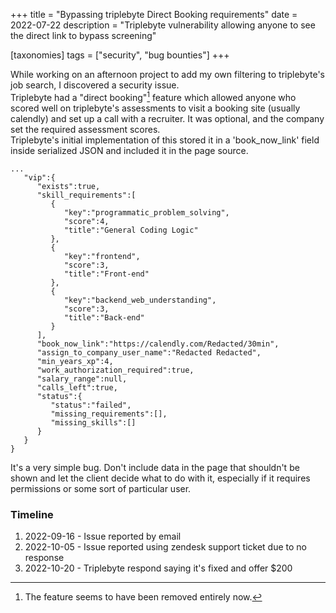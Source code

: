 +++
title = "Bypassing triplebyte Direct Booking requirements"
date = 2022-07-22
description = "Triplebyte vulnerability allowing anyone to see the direct link to bypass screening"

[taxonomies]
tags = ["security", "bug bounties"]
+++

While working on an afternoon project to add my own filtering to triplebyte's job search, I discovered a security issue.  
Triplebyte had a "direct booking"[^1] feature which allowed anyone who scored well on triplebyte's assessments to visit a booking site (usually calendly) and set up a call with a recruiter. It was optional, and the company set the required assessment scores.  
Triplebyte's initial implementation of this stored it in a 'book_now_link' field inside serialized JSON and included it in the page source.

```
...
   "vip":{
      "exists":true,
      "skill_requirements":[
         {
            "key":"programmatic_problem_solving",
            "score":4,
            "title":"General Coding Logic"
         },
         {
            "key":"frontend",
            "score":3,
            "title":"Front-end"
         },
         {
            "key":"backend_web_understanding",
            "score":3,
            "title":"Back-end"
         }
      ],
      "book_now_link":"https://calendly.com/Redacted/30min",
      "assign_to_company_user_name":"Redacted Redacted",
      "min_years_xp":4,
      "work_authorization_required":true,
      "salary_range":null,
      "calls_left":true,
      "status":{
         "status":"failed",
         "missing_requirements":[],
         "missing_skills":[]
      }
   }
}
```

It's a very simple bug. Don't include data in the page that shouldn't be shown and let the client decide what to do with it, especially if it requires permissions or some sort of particular user.

### Timeline

1. 2022-09-16 - Issue reported by email
2. 2022-10-05 - Issue reported using zendesk support ticket due to no response
3. 2022-10-20 - Triplebyte respond saying it's fixed and offer $200

[^1]: The feature seems to have been removed entirely now.
